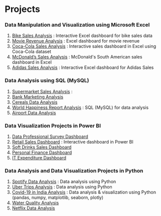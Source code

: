 # Projects
### Data Manipulation and Visualization using Microsoft Excel
1. [Bike Sales Analysis](https://github.com/aravindbc/Data-Analysis-Projects/tree/f99620b6054fddef689546d8cbd44a0f07b67a4c/Bike%20Sales%20Analysis) : Interactive Excel dashboard for bike sales data
2. [Movie Revenue Analysis](https://github.com/aravindbc/Data-Analysis-Projects/tree/cd67baf49356bc71350156db1bf501963c399f34/Movie%20Revenue%20Analysis) : Excel dashboard for movie revenue
3. [Coca-Cola Sales Analysis](https://github.com/aravindbc/Data-Analysis-Projects/tree/f4aa702094c5307c9b15a9fdab3995c2bc64b514/Coca-Cola%20Sales%20Analysis) : Interactive sales dashboard in Excel using Coca-Cola dataset
4. [McDonald’s Sales Analysis](https://github.com/aravindbc/Data-Analysis-Projects/tree/8fd8a1c97c4b4e5fcb7a4e1e026e46daed184beb/McDonald%E2%80%99s%20Sales%20Analysis) : McDonald's South American sales dashboard in Excel
5. [Adidas Sales Analysis](https://github.com/aravindbc/Data-Analysis-Projects/tree/97e410a27b09055792bfc16ef349aa0c585a34b7/Adidas%20Sales%20Analysis) : Interactive Excel dashboard for Adidas Sales
### Data Analysis using SQL (MySQL)
1. [Supermarket Sales Analysis](https://github.com/aravindbc/Data-Analysis-Projects/tree/a898745aa2c2433ffd58cbb2ee44743af3ef8faa/Supermarket%20Sales%20Analysis) : 
2. [Bank Marketing Analysis](https://github.com/aravindbc/Data-Analysis-Projects/tree/a898745aa2c2433ffd58cbb2ee44743af3ef8faa/Bank%20Marketing%20Analysis)
3. [Cereals Data Analysis](https://github.com/aravindbc/Data-Analysis-Projects/tree/a898745aa2c2433ffd58cbb2ee44743af3ef8faa/Cereals%20Data%20Analysis)
4. [World Happiness Report Analysis](https://github.com/aravindbc/Data-Analysis-Projects/tree/a898745aa2c2433ffd58cbb2ee44743af3ef8faa/World%20Happiness%20Report%20Analysis) : SQL (MySQL) for data analysis
5. [Airport Data Analysis](https://github.com/aravindbc/Data-Analysis-Projects/tree/a898745aa2c2433ffd58cbb2ee44743af3ef8faa/Airport%20Data%20Analysis)
### Data Visualization Projects in Power BI
1. [Data Professional Survey Dashboard](https://github.com/aravindbc/Data-Analysis-Projects/tree/a898745aa2c2433ffd58cbb2ee44743af3ef8faa/Data%20Professional%20Survey%20Dashboard)
2. [Retail Sales Dashboard](https://github.com/aravindbc/Data-Analysis-Projects/tree/a898745aa2c2433ffd58cbb2ee44743af3ef8faa/Retail%20Sales%20Dashboard) : Interactive dashboard in Power BI
3. [Soft Drinks Sales Dashboard](https://github.com/aravindbc/Data-Analysis-Projects/tree/a898745aa2c2433ffd58cbb2ee44743af3ef8faa/Soft%20Drinks%20Sales%20Dashboard)
4. [Personal Finance Dashboard](https://github.com/aravindbc/Data-Analysis-Projects/tree/a898745aa2c2433ffd58cbb2ee44743af3ef8faa/Personal%20Finance%20Dashboard)
5. [IT Expenditure Dashboard](https://github.com/aravindbc/Data-Analysis-Projects/tree/a898745aa2c2433ffd58cbb2ee44743af3ef8faa/IT%20Expenditure%20Dashboard)
### Data Analysis and Data Visualization Projects in Python
1. [Spotify Data Analysis](https://github.com/aravindbc/Data-Analysis-Projects/tree/a898745aa2c2433ffd58cbb2ee44743af3ef8faa/Spotify%20Data%20Analysis) : Data analysis using Python
2. [Uber Trips Analysis](https://github.com/aravindbc/Data-Analysis-Projects/tree/a898745aa2c2433ffd58cbb2ee44743af3ef8faa/Uber%20Trips%20Analysis) : Data analysis using Python
3. [Covid-19 in India Analysis](https://github.com/aravindbc/Data-Analysis-Projects/tree/a898745aa2c2433ffd58cbb2ee44743af3ef8faa/Covid-19%20in%20India%20Analysis) : Data analysis & visualization using Python (pandas, numpy, matplotlib, seaborn, plotly)
4. [Water Quality Analysis](https://github.com/aravindbc/Data-Analysis-Projects/tree/a898745aa2c2433ffd58cbb2ee44743af3ef8faa/Water%20Quality%20Analysis)
5. [Netflix Data Analysis](https://github.com/aravindbc/Data-Analysis-Projects/tree/a898745aa2c2433ffd58cbb2ee44743af3ef8faa/Netflix%20Data%20Analysis)
